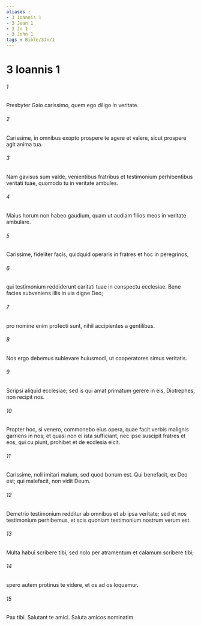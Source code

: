```yaml
---
aliases : 
- 3 Ioannis 1
- 3 Jean 1
- 3 Jn 1
- 3 John 1
tags : Bible/3Jn/1
---
```


# 3 Ioannis 1

###### 1
Presbyter Gaio carissimo, quem ego diligo in veritate.
###### 2
Carissime, in omnibus exopto prospere te agere et valere, sicut prospere agit anima tua. 
###### 3
Nam gavisus sum valde, venientibus fratribus et testimonium perhibentibus veritati tuae, quomodo tu in veritate ambules. 
###### 4
Maius horum non habeo gaudium, quam ut audiam filios meos in veritate ambulare.
###### 5
Carissime, fideliter facis, quidquid operaris in fratres et hoc in peregrinos, 
###### 6
qui testimonium reddiderunt caritati tuae in conspectu ecclesiae. Bene facies subveniens illis in via digne Deo; 
###### 7
pro nomine enim profecti sunt, nihil accipientes a gentilibus. 
###### 8
Nos ergo debemus sublevare huiusmodi, ut cooperatores simus veritatis.
###### 9
Scripsi aliquid ecclesiae; sed is qui amat primatum gerere in eis, Diotrephes, non recipit nos. 
###### 10
Propter hoc, si venero, commonebo eius opera, quae facit verbis malignis garriens in nos; et quasi non ei ista sufficiant, nec ipse suscipit fratres et eos, qui cu piunt, prohibet et de ecclesia eicit.
###### 11
Carissime, noli imitari malum, sed quod bonum est. Qui benefacit, ex Deo est; qui malefacit, non vidit Deum.
###### 12
Demetrio testimonium redditur ab omnibus et ab ipsa veritate; sed et nos testimonium perhibemus, et scis quoniam testimonium nostrum verum est.
###### 13
Multa habui scribere tibi, sed nolo per atramentum et calamum scribere tibi; 
###### 14
spero autem protinus te videre, et os ad os loquemur.
###### 15
Pax tibi. Salutant te amici. Saluta amicos nominatim.
